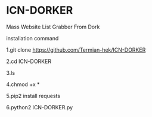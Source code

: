 # ICN-DORKER
Mass Website List Grabber From Dork


installation command

1.git clone https://github.com/Termian-hek/ICN-DORKER

2.cd ICN-DORKER

3.ls

4.chmod +x *

5.pip2 install requests

6.python2 ICN-DORKER.py
